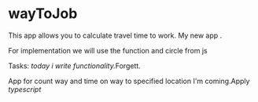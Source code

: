 # wayToJob

This app allows you to calculate travel time to work. 
My new app .

For implementation we will use the function and circle from js

Tasks:
<i>today i write functionality.</i>Forgett.

App for count way and time on way to specified location
I'm coming.Apply <i>typescript
